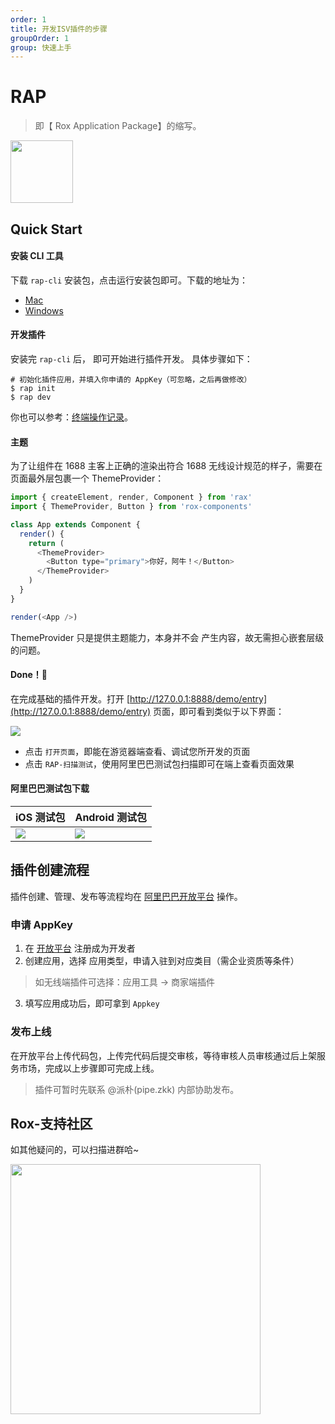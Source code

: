 ```yaml
---
order: 1
title: 开发ISV插件的步骤
groupOrder: 1
group: 快速上手
---
```


# RAP

> 即【 Rox Application Package】的缩写。

<img src="https://img.alicdn.com/tfs/TB1ddy.m1uSBuNjSsziXXbq8pXa-685-595.png" width = "100" />

## Quick Start

#### 安装 CLI 工具

下载 `rap-cli` 安装包，点击运行安装包即可。下载的地址为：
* [Mac](http://p.tb.cn/rmsportal_13185_rap.mac.zip)
* [Windows](http://p.tb.cn/rmsportal_13185_rap.windows.zip)

#### 开发插件

安装完 `rap-cli` 后， 即可开始进行插件开发。 具体步骤如下：

```
# 初始化插件应用，并填入你申请的 AppKey（可忽略，之后再做修改）
$ rap init
$ rap dev
```

你也可以参考：[终端操作记录](https://asciinema.org/a/CnJg7kGxSugNysECVwRdNdudC)。

#### 主题

为了让组件在 1688 主客上正确的渲染出符合 1688 无线设计规范的样子，需要在页面最外层包裹一个 ThemeProvider：

```js
import { createElement, render, Component } from 'rax'
import { ThemeProvider, Button } from 'rox-components'

class App extends Component {
  render() {
    return (
      <ThemeProvider>
        <Button type="primary">你好，阿牛！</Button>
      </ThemeProvider>
    )
  }
}

render(<App />)
```

ThemeProvider 只是提供主题能力，本身并不会 产生内容，故无需担心嵌套层级的问题。

#### Done！🎉

在完成基础的插件开发。打开 [http://127.0.0.1:8888/demo/entry](http://127.0.0.1:8888/demo/entry) 页面，即可看到类似于以下界面：

![](https://img.alicdn.com/tfs/TB1592LoTtYBeNjy1XdXXXXyVXa-2038-390.png)

* 点击 `打开页面`，即能在游览器端查看、调试您所开发的页面
* 点击 `RAP-扫描测试`，使用阿里巴巴测试包扫描即可在端上查看页面效果

#### 阿里巴巴测试包下载

| iOS 测试包 | Android 测试包 |
| --- | --- |
| ![](https://img.alicdn.com/tfs/TB1FebVoHSYBuNjSspfXXcZCpXa-280-280.png) | ![](https://gw.alicdn.com/tfs/TB14WHNoQCWBuNjy0FaXXXUlXXa-280-280.png) |

## 插件创建流程

插件创建、管理、发布等流程均在 [阿里巴巴开放平台](https://open.1688.com/) 操作。

### 申请 AppKey

1. 在 [开放平台](https://open.1688.com/) 注册成为开发者
2. 创建应用，选择 应用类型，申请入驻到对应类目（需企业资质等条件）
> 如无线端插件可选择：应用工具 -> 商家端插件

3. 填写应用成功后，即可拿到 `Appkey`


### 发布上线

在开放平台上传代码包，上传完代码后提交审核，等待审核人员审核通过后上架服务市场，完成以上步骤即可完成上线。


> 插件可暂时先联系 @派朴(pipe.zkk) 内部协助发布。


## Rox-支持社区

如其他疑问的，可以扫描进群哈~

<img src="//img.alicdn.com/tfs/TB1CecNowmTBuNjy1XbXXaMrVXa-1242-1602.jpg" style="width: 400px;">
<!-- ![](https://img.alicdn.com/tfs/TB1CecNowmTBuNjy1XbXXaMrVXa-1242-1602.jpg) -->

